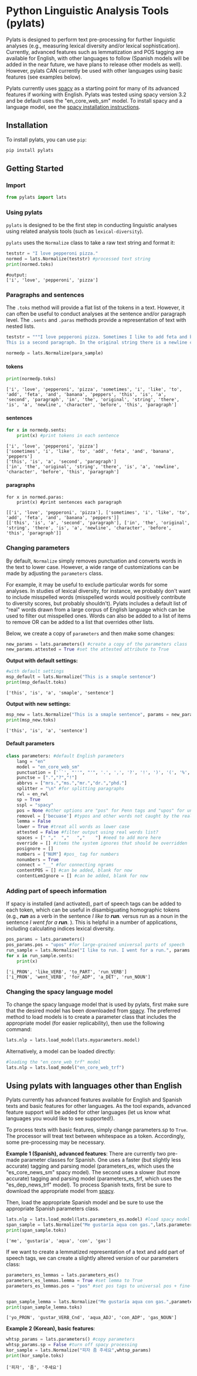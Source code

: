 # Python Linguistic Analysis Tools (pylats)
Pylats is designed to perform text pre-processing for further linguistic analyses (e.g., measuring lexical diversity and/or lexical sophistication).  Currently, advanced features such as lemmatization and POS tagging are available for English, with other languages to follow (Spanish models will be added in the near future, we have plans to release other models as well). However, pylats CAN currently be used with other languages using basic features (see examples below).

Pylats currently uses [spacy](https://spacy.io/) as a starting point for many of its advanced features if working with English. Pylats was tested using spacy version 3.2 and be default uses the "en_core_web_sm" model. To install spacy and a language model, see the [spacy installation instructions](https://spacy.io/).

## Installation
To install pylats, you can use `pip`:

```bash
pip install pylats
```

## Getting Started
### Import
```python
from pylats import lats
```
### Using pylats
`pylats` is designed to be the first step in conducting linguistic analyses using related analysis tools (such as `lexical-diversity`).

`pylats` uses the `Normalize` class to take a raw text string and format it:

```python
teststr = "I love pepperoni pizza."
normed = lats.Normalize(teststr) #processed text string
print(normed.toks)
```

```
#output:
['i', 'love', 'pepperoni', 'pizza']
```

### Paragraphs and sentences
The `.toks` method will provide a flat list of the tokens in a text. However, it can often be useful to conduct analyses at the sentence and/or paragraph level. The `.sents` and `.paras` methods provide a representation of text with nested lists.

```python
teststr = """I love pepperoni pizza. Sometimes I like to add feta and banana peppers.
This is a second paragraph. In the original string there is a newline character before this paragraph."""

normedp = lats.Normalize(para_sample)
```
#### tokens

```python
print(normedp.toks)
```
```
['i', 'love', 'pepperoni', 'pizza', 'sometimes', 'i', 'like', 'to', 'add', 'feta', 'and', 'banana', 'peppers', 'this', 'is', 'a', 'second', 'paragraph', 'in', 'the', 'original', 'string', 'there', 'is', 'a', 'newline', 'character', 'before', 'this', 'paragraph']
```
#### sentences
```python
for x in normedp.sents:
	print(x) #print tokens in each sentence
```

```
['i', 'love', 'pepperoni', 'pizza']
['sometimes', 'i', 'like', 'to', 'add', 'feta', 'and', 'banana', 'peppers']
['this', 'is', 'a', 'second', 'paragraph']
['in', 'the', 'original', 'string', 'there', 'is', 'a', 'newline', 'character', 'before', 'this', 'paragraph']
```

#### paragraphs
```
for x in normed.paras:
	print(x) #print sentences each paragraph
```
```
[['i', 'love', 'pepperoni', 'pizza'], ['sometimes', 'i', 'like', 'to', 'add', 'feta', 'and', 'banana', 'peppers']]
[['this', 'is', 'a', 'second', 'paragraph'], ['in', 'the', 'original', 'string', 'there', 'is', 'a', 'newline', 'character', 'before', 'this', 'paragraph']]
```

### Changing parameters
By default, `Normalize` simply removes punctuation and converts words in the text to lower case. However, a wide range of customizations can be made by adjusting the `parameters` class.

For example, it may be useful to exclude particular words for some analyses. In studies of lexical diversity, for instance, we probably don't want to include misspelled words (misspelled words would positively contribute to diversity scores, but probably shouldn't). Pylats includes a default list of "real" words drawn from a large corpus of English language which can be used to filter out misspelled ones. Words can also be added to a list of items to remove OR can be added to a list that overrides other lists.

Below, we create a copy of `parameters` and then make some changes:

```python
new_params = lats.parameters() #create a copy of the parameters class
new_params.attested = True #set the attested attribute to True
```
**Output with default settings:**

```python
#with default settings
msp_default = lats.Normalize("This is a smaple sentence")
print(msp_default.toks)
```

```
['this', 'is', 'a', 'smaple', 'sentence']
```

**Output with new settings:**

```python
msp_new = lats.Normalize("This is a smaple sentence", params = new_params)
print(msp_new.toks)
```

```
['this', 'is', 'a', 'sentence']
```

#### Default parameters
```python
class parameters: #default English parameters
	lang = "en"
	model = "en_core_web_sm"
	punctuation = ['``', "''", "'", '.', ',', '?', '!', ')', '(', '%', '/', '-', '_', '-LRB-', '-RRB-', 'SYM', ':', ';', '"']
	punctse = [".","?","!"]
	abbrvs = ["mrs.","ms.","mr.","dr.","phd."]
	splitter = "\n" #for splitting paragraphs
	rwl = en_rwl
	sp = True
	sspl = "spacy"
	pos = None #other options are "pos" for Penn tags and "upos" for universal tags
	removel = ['becuase'] #typos and other words not caught by the real words list
	lemma = False
	lower = True #treat all words as lower case
	attested = False #filter output using real words list?
	spaces = [" ","  ","   ","    "] #need to add more here
	override = [] #items the system ignores that should be overridden
	posignore = []
	numbers = ["NUM"] #pos_ tag for numbers
	nonumbers = True
	connect = "__" #for connecting ngrams
	contentPOS = [] #can be added, blank for now
	contentLemIgnore = [] #can be added, blank for now
``` 

### Adding part of speech information
If spacy is installed (and activated), part of speech tags can be added to each token, which can be useful in disambiguating homographic tokens (e.g., **_run_** as a verb in the sentence _I like to **run**._ versus run as a noun in the sentence _I went for a **run**._ ). This is helpful in a number of applications, including calculating indices lexical diversity.

```python
pos_params = lats.parameters() 
pos_params.pos = "upos" #for large-grained universal parts of speech
run_sample = lats.Normalize("I like to run. I went for a run.", params = pos_params)
for x in run_sample.sents:
	print(x)
```

```
['i_PRON', 'like_VERB', 'to_PART', 'run_VERB']
['i_PRON', 'went_VERB', 'for_ADP', 'a_DET', 'run_NOUN']
```
### Changing the spacy language model

To change the spacy language model that is used by pylats, first make sure that the desired model has been downloaded from [spacy](https://spacy.io/). The preferred method to load models is to create a parameter class that includes the appropriate model (for easier replicability), then use the following command:

```python
lats.nlp = lats.load_model(lats.myparameters.model)
```
Alternatively, a model can be loaded directly:

```python
#loading the "en_core_web_trf" model
lats.nlp = lats.load_model("en_core_web_trf")
```
## Using pylats with languages other than English
Pylats currently has advanced features available for English and Spanish texts and basic features for other languages. As the tool expands, advanced feature support will be added for other languages (let us know what languages you would like to see supported!).

To process texts with basic features, simply change parameters.sp to `True`. The processor will treat text between whitespace as a token. Accordingly, some pre-processing may be necessary.

**Example 1 (Spanish), advanced features**:
There are currently two pre-made parameter classes for Spanish. One uses a faster (but slightly less accurate) tagging and parsing model (parameters_es, which uses the "es_core_news_sm" spacy model). The second uses a slower (but more accurate) tagging and parsing model (parameters_es_trf, which uses the "es_dep_news_trf" model). To process Spanish texts, first be sure to download the appropriate model from [spacy](https://spacy.io/).

Then, load the appropriate Spanish model and be sure to use the appropriate Spanish parameters class.

```python
lats.nlp = lats.load_model(lats.parameters_es.model) #load spacy model for Spanish
span_sample = lats.Normalize("Me gustaría aqua con gas.",lats.parameters_es) #process text
print(span_sample.toks)
```

```
['me', 'gustaría', 'aqua', 'con', 'gas']
```

If we want to create a lemmatized representation of a text and add part of speech tags, we can create a slightly altered version of our parameters class:

```python
parameters_es_lemmas = lats.parameters_es()
parameters_es_lemmas.lemma = True #set lemma to True
parameters_es_lemmas.pos = "pos" #set pos tags to universal pos + fine-grained verb POS tags (universal pos + mood/tense)


span_sample_lemma = lats.Normalize("Me gustaría aqua con gas.",parameters_es_lemmas) #process text
print(span_sample_lemma.toks)
```

```
['yo_PRON', 'gustar_VERB_Cnd', 'aqua_ADJ', 'con_ADP', 'gas_NOUN']
```

**Example 2 (Korean), basic features**:

```python
whtsp_params = lats.parameters() #copy parameters
whtsp_params.sp = False #turn off spacy processing
kor_sample = lats.Normalize("피자 좀 주세요",whtsp_params)
print(kor_sample.toks)
```

```
['피자', '좀', '주세요']
```






